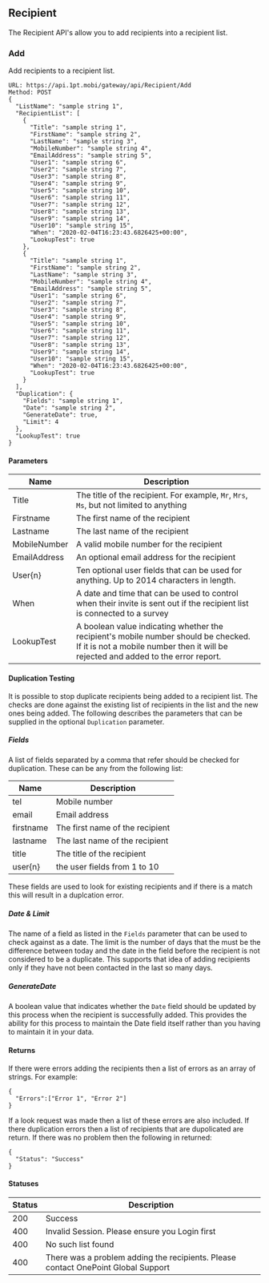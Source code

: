 ## Recipient
The Recipient API's allow you to add recipients into a recipient list.

### Add
Add recipients to a recipient list.
```
URL: https://api.1pt.mobi/gateway/api/Recipient/Add
Method: POST
{
  "ListName": "sample string 1",
  "RecipientList": [
    {
      "Title": "sample string 1",
      "FirstName": "sample string 2",
      "LastName": "sample string 3",
      "MobileNumber": "sample string 4",
      "EmailAddress": "sample string 5",
      "User1": "sample string 6",
      "User2": "sample string 7",
      "User3": "sample string 8",
      "User4": "sample string 9",
      "User5": "sample string 10",
      "User6": "sample string 11",
      "User7": "sample string 12",
      "User8": "sample string 13",
      "User9": "sample string 14",
      "User10": "sample string 15",
      "When": "2020-02-04T16:23:43.6826425+00:00",
      "LookupTest": true
    },
    {
      "Title": "sample string 1",
      "FirstName": "sample string 2",
      "LastName": "sample string 3",
      "MobileNumber": "sample string 4",
      "EmailAddress": "sample string 5",
      "User1": "sample string 6",
      "User2": "sample string 7",
      "User3": "sample string 8",
      "User4": "sample string 9",
      "User5": "sample string 10",
      "User6": "sample string 11",
      "User7": "sample string 12",
      "User8": "sample string 13",
      "User9": "sample string 14",
      "User10": "sample string 15",
      "When": "2020-02-04T16:23:43.6826425+00:00",
      "LookupTest": true
    }
  ],
  "Duplication": {
    "Fields": "sample string 1",
    "Date": "sample string 2",
    "GenerateDate": true,
    "Limit": 4
  },
  "LookupTest": true
}
```
#### Parameters
Name | Description
---- | -----------
Title | The title of the recipient. For example, `Mr`, `Mrs`, `Ms`, but not limited to anything
Firstname | The first name of the recipient
Lastname | The last name of the recipient 
MobileNumber | A valid mobile number for the recipient
EmailAddress | An optional email address for the recipient
User{n} | Ten optional user fields that can be used for anything. Up to 2014 characters in length.
When | A date and time that can be used to control when their invite is sent out if the recipient list is connected to a survey
LookupTest | A boolean value indicating whether the recipient's mobile number should be checked. If it is not a mobile number then it will be rejected and added to the error report.


#### Duplication Testing
It is possible to stop duplicate recipients being added to a recipient list. The checks are done against the existing
list of recipients in the list and the new ones being added. The following describes the parameters that can be
supplied in the optional `Duplication` parameter.

##### Fields
A list of fields separated by a comma that refer should be checked for duplication. These can be any from the following list:

Name | Description
---- | -----------
tel | Mobile number
email | Email address
firstname | The first name of the recipient
lastname | The last name of the recipient
title | The title of the recipient
user{n} | the user fields from 1 to 10

These fields are used to look for existing recipients and if there is a match this will result in a duplcation error.

##### Date & Limit
The name of a field as listed in the `Fields` parameter that can be used to check against as a date.
The limit is the number of days that the must be the difference between today and the date in the field before the recipient is not considered to be a duplicate.
This supports that idea of adding recipients only if they have not been contacted in the last so many days.

##### GenerateDate
A boolean value that indicates whether the `Date` field should be updated by this process when the recipient is successfully added.
This provides the ability for this process to maintain the Date field itself rather than you having to maintain it
in your data.


#### Returns
If there were errors adding the recipients then a list of errors as an array of strings. For example:
```
{
  "Errors":["Error 1", "Error 2"]
}
```
If a look request was made then a list of these errors are also included.
If there duplication errors then a list of recipients that are dupolicated are return.
If there was no problem then the following in returned:
```
{
  "Status": "Success"
}
```

#### Statuses
Status | Description
------ | -----------
200 | Success
400 | Invalid Session. Please ensure you Login first
400 | No such list found
400 | There was a problem adding the recipients. Please contact OnePoint Global Support
